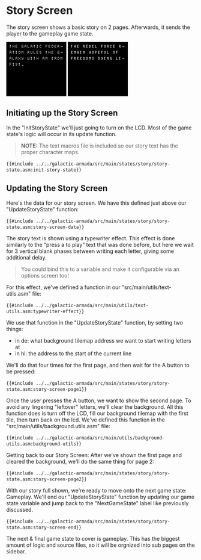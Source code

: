 # Story Screen

The story screen shows a basic story on 2 pages. Afterwards, it sends the player to the gameplay game state.

![GalacticArmada-1.png](../assets/part3/img/GalacticArmada-1.png)
![GalacticArmada-2.png](../assets/part3/img/GalacticArmada-2.png)

## Initiating up the Story Screen

In the "InitStoryState" we'll just going to turn on the LCD. Most of the game state's logic will occur in its update function.

> **NOTE:** The text macros file is included so our story text has the proper character maps.

```rgbasm,linenos,start={{#line_no_of "" ../../galactic-armada/src/main/states/story/story-state.asm:init-story-state}}
{{#include ../../galactic-armada/src/main/states/story/story-state.asm:init-story-state}}
```

## Updating the Story Screen

Here's the data for our story screen. We have this defined just above our "UpdateStoryState" function:

```rgbasm,linenos,start={{#line_no_of "" ../../galactic-armada/src/main/states/story/story-state.asm:story-screen-data}}
{{#include ../../galactic-armada/src/main/states/story/story-state.asm:story-screen-data}}
```

The story text is shown using a typewriter effect. This effect is done similarly to the “press a to play” text that was done before, but here we wait for 3 vertical blank phases between writing each letter, giving some additional delay.

> You could bind this to a variable and make it configurable via an options screen too!

For this effect, we've defined a function in our "src/main/utils/text-utils.asm" file:

```rgbasm,linenos,start={{#line_no_of "" ../../galactic-armada/src/main/utils/text-utils.asm:typewriter-effect}}
{{#include ../../galactic-armada/src/main/utils/text-utils.asm:typewriter-effect}}
```

We use that function in the "UpdateStoryState" function, by setting two things:
* in de: what background tilemap address we want to start writing letters at
* in hl: the address to the start of the current line

We'll do that four times for the first page, and then wait for the A button to be pressed:

```rgbasm,linenos,start={{#line_no_of "" ../../galactic-armada/src/main/states/story/story-state.asm:story-screen-page1}}
{{#include ../../galactic-armada/src/main/states/story/story-state.asm:story-screen-page1}}
```
Once the user presses the A button, we want to show the second page. To avoid any lingering "leftover" letters, we'll clear the background. All this function does is turn off the LCD, fill our background tilemap with the first tile, then turn back on the lcd. We've defined this function in the "src/main/utils/background.utils.asm" file:

```rgbasm,linenos,start={{#line_no_of "" ../../galactic-armada/src/main/utils/background-utils.asm:background-utils}}
{{#include ../../galactic-armada/src/main/utils/background-utils.asm:background-utils}}
```

Getting back to our Story Screen: After we've shown the first page and cleared the background, we'll do the same thing for page 2:

```rgbasm,linenos,start={{#line_no_of "" ../../galactic-armada/src/main/states/story/story-state.asm:story-screen-page2}}
{{#include ../../galactic-armada/src/main/states/story/story-state.asm:story-screen-page2}}
```

With our story full shown, we're ready to move onto the next game state: Gameplay. We'll end our "UpdateStoryState" function by updating our game state variable and jump back to the "NextGameState" label like previously discussed.

```rgbasm,linenos,start={{#line_no_of "" ../../galactic-armada/src/main/states/story/story-state.asm:story-screen-end}}
{{#include ../../galactic-armada/src/main/states/story/story-state.asm:story-screen-end}}
```

The next & final game state to cover is gameplay. This has the biggest amount of logic and source files, so it will be orgnized into sub pages on the sidebar.